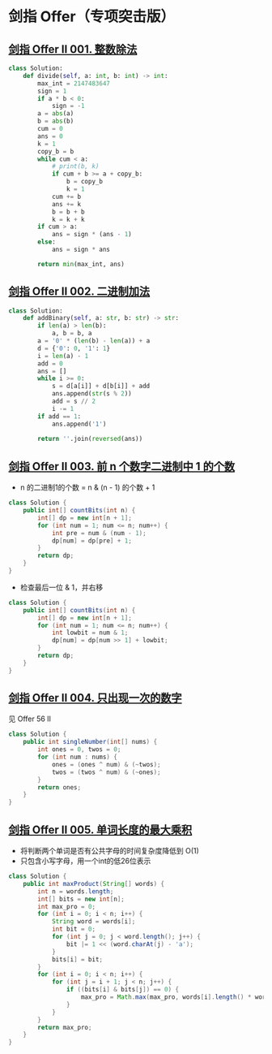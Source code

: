 # 剑指 Offer（专项突击版）

## [剑指 Offer II 001. 整数除法](https://leetcode-cn.com/problems/xoh6Oh/)

```python
class Solution:
    def divide(self, a: int, b: int) -> int:
        max_int = 2147483647
        sign = 1
        if a * b < 0:
            sign = -1
        a = abs(a)
        b = abs(b)
        cum = 0
        ans = 0
        k = 1
        copy_b = b
        while cum < a:
            # print(b, k)
            if cum + b >= a + copy_b:
                b = copy_b
                k = 1
            cum += b 
            ans += k
            b = b + b
            k = k + k
        if cum > a:
            ans = sign * (ans - 1)
        else:
            ans = sign * ans

        return min(max_int, ans)
```



## [剑指 Offer II 002. 二进制加法](https://leetcode-cn.com/problems/JFETK5/)

```python
class Solution:
    def addBinary(self, a: str, b: str) -> str:
        if len(a) > len(b):
            a, b = b, a
        a = '0' * (len(b) - len(a)) + a
        d = {'0': 0, '1': 1}
        i = len(a) - 1
        add = 0
        ans = []
        while i >= 0:
            s = d[a[i]] + d[b[i]] + add
            ans.append(str(s % 2))
            add = s // 2
            i -= 1
        if add == 1:
            ans.append('1')
        
        return ''.join(reversed(ans))
```



## [剑指 Offer II 003. 前 n 个数字二进制中 1 的个数](https://leetcode-cn.com/problems/w3tCBm/)

+ n 的二进制1的个数 = n & (n - 1) 的个数 + 1

```java
class Solution {
    public int[] countBits(int n) {
        int[] dp = new int[n + 1];
        for (int num = 1; num <= n; num++) {
            int pre = num & (num - 1);
            dp[num] = dp[pre] + 1;
        }
        return dp;
    }
}
```



+ 检查最后一位 & 1，并右移

```java
class Solution {
    public int[] countBits(int n) {
        int[] dp = new int[n + 1];
        for (int num = 1; num <= n; num++) {
            int lowbit = num & 1;
            dp[num] = dp[num >> 1] + lowbit;
        }
        return dp;
    }
}
```



## [剑指 Offer II 004. 只出现一次的数字 ](https://leetcode-cn.com/problems/WGki4K/)

见 Offer 56 II

```java
class Solution {
    public int singleNumber(int[] nums) {
        int ones = 0, twos = 0;
        for (int num : nums) {
            ones = (ones ^ num) & (~twos);
            twos = (twos ^ num) & (~ones);
        }
        return ones; 
    }
}
```



## [剑指 Offer II 005. 单词长度的最大乘积](https://leetcode-cn.com/problems/aseY1I/)

+ 将判断两个单词是否有公共字母的时间复杂度降低到 O(1)
+ 只包含小写字母，用一个int的低26位表示

```java
class Solution {
    public int maxProduct(String[] words) {
        int n = words.length;
        int[] bits = new int[n];
        int max_pro = 0;
        for (int i = 0; i < n; i++) {
            String word = words[i];
            int bit = 0;
            for (int j = 0; j < word.length(); j++) {
                bit |= 1 << (word.charAt(j) - 'a');
            }
            bits[i] = bit;
        }
        for (int i = 0; i < n; i++) {
            for (int j = i + 1; j < n; j++) {
                if ((bits[i] & bits[j]) == 0) {
                    max_pro = Math.max(max_pro, words[i].length() * words[j].length());
                }
            }
        }
        return max_pro;
    }
}
```



